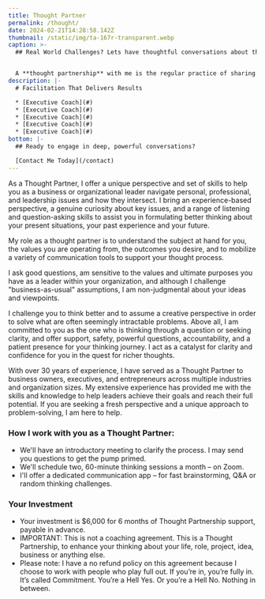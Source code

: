 ```yaml
---
title: Thought Partner
permalink: /thought/
date: 2024-02-21T14:28:58.142Z
thumbnail: /static/img/ta-167r-transparent.webp
caption: >-
  ## Real World Challenges? Lets have thoughtful conversations about them.


  A **thought partnership** with me is the regular practice of sharing ideas and experiences to help you navigate the complexity you face in your life and business.
description: |-
  # Facilitation That Delivers Results

  * [Executive Coach](#)
  * [Executive Coach](#)
  * [Executive Coach](#)
  * [Executive Coach](#)
  * [Executive Coach](#)
bottom: |-
  ## Ready to engage in deep, powerful conversations?

  [C﻿ontact Me Today](/contact)
---
```

As a Thought Partner, I offer a unique perspective and set of skills to help you as a business or organizational leader navigate personal, professional, and leadership issues and how they intersect. I bring an experience-based perspective, a genuine curiosity about key issues, and a range of listening and question-asking skills to assist you in formulating better thinking about your present situations, your past experience and your future.

My role as a thought partner is to understand the subject at hand for you, the values you are operating from, the outcomes you desire, and to mobilize a variety of communication tools to support your thought process.

I ask good questions, am sensitive to the values and ultimate purposes you have as a leader within your organization, and although I challenge "business-as-usual" assumptions, I am non-judgmental about your ideas and viewpoints.

I challenge you to think better and to assume a creative perspective in order to solve what are often seemingly intractable problems. Above all, I am committed to you as the one who is thinking through a question or seeking clarity, and offer support, safety, powerful questions, accountability, and a patient presence for your thinking journey. I act as a catalyst for clarity and confidence for you in the quest for richer thoughts.

With over 30 years of experience, I have served as a Thought Partner to business owners, executives, and entrepreneurs across multiple industries and organization sizes. My extensive experience has provided me with the skills and knowledge to help leaders achieve their goals and reach their full potential. If you are seeking a fresh perspective and a unique approach to problem-solving, I am here to help.

### How I work with you as a Thought Partner:

* We'll have an introductory meeting to clarify the process. I may send you questions to get the pump primed.
* We'll schedule two, 60-minute thinking sessions a month – on Zoom.
* I'll offer a dedicated communication app – for fast brainstorming, Q&A or random thinking challenges.

### Your Investment

* Your investment is $6,000 for 6 months of Thought Partnership support, payable in advance.
* IMPORTANT: This is not a coaching agreement. This is a Thought Partnership, to enhance your thinking about your life, role, project, idea, business or anything else.
* Please note: I have a no refund policy on this agreement because I choose to work with people who play full out. If you’re in, you’re fully in. It’s called Commitment. You’re a Hell Yes. Or you’re a Hell No. Nothing in between.